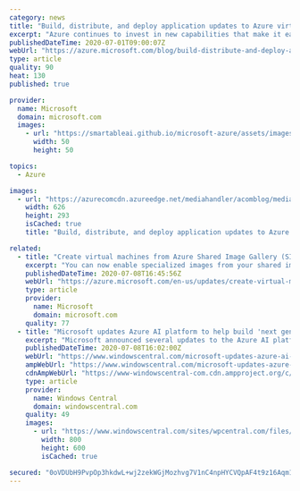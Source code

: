 ```yaml
---
category: news
title: "Build, distribute, and deploy application updates to Azure virtual machine scale sets"
excerpt: "Azure continues to invest in new capabilities that make it easier to build and distribute application updates across distributed cloud environments. "
publishedDateTime: 2020-07-01T09:00:07Z
webUrl: "https://azure.microsoft.com/blog/build-distribute-and-deploy-application-updates-to-azure-virtual-machine-scale-sets/"
type: article
quality: 90
heat: 130
published: true

provider:
  name: Microsoft
  domain: microsoft.com
  images:
    - url: "https://smartableai.github.io/microsoft-azure/assets/images/organizations/microsoft.com-50x50.jpg"
      width: 50
      height: 50

topics:
  - Azure

images:
  - url: "https://azurecomcdn.azureedge.net/mediahandler/acomblog/media/Default/blog/806e3cf2-c447-44e8-99b6-ab0cfee38544.png"
    width: 626
    height: 293
    isCached: true
    title: "Build, distribute, and deploy application updates to Azure virtual machine scale sets"

related:
  - title: "Create virtual machines from Azure Shared Image Gallery (SIG)"
    excerpt: "You can now enable specialized images from your shared image gallery (SIG) for lab users to create virtual machines."
    publishedDateTime: 2020-07-08T16:45:56Z
    webUrl: "https://azure.microsoft.com/en-us/updates/create-virtual-machines-from-azure-shared-image-gallery-sig/"
    type: article
    provider:
      name: Microsoft
      domain: microsoft.com
    quality: 77
  - title: "Microsoft updates Azure AI platform to help build 'next generation of AI applications'"
    excerpt: "Microsoft announced several updates to the Azure AI platform. The improvements make it easier for developers to create AI applications."
    publishedDateTime: 2020-07-08T16:02:00Z
    webUrl: "https://www.windowscentral.com/microsoft-updates-azure-ai-platform-help-build-next-generation-ai-applications"
    ampWebUrl: "https://www.windowscentral.com/microsoft-updates-azure-ai-platform-help-build-next-generation-ai-applications?amp"
    cdnAmpWebUrl: "https://www-windowscentral-com.cdn.ampproject.org/c/s/www.windowscentral.com/microsoft-updates-azure-ai-platform-help-build-next-generation-ai-applications?amp"
    type: article
    provider:
      name: Windows Central
      domain: windowscentral.com
    quality: 49
    images:
      - url: "https://www.windowscentral.com/sites/wpcentral.com/files/styles/large/public/field/image/2019/11/microsoft-logo-ignite-2019.jpg"
        width: 800
        height: 600
        isCached: true

secured: "0oVDUbH9PvpOp3hkdwL+wj2zekWGjMozhvg7V1nC4npHYCVQpAF4t9z16Aqm1avhj7sXS1ZBZs+4kJk+aajmfriwwlD3OfjCo6ixSJHUiWwtBZbvuHj192QZrFG3Sa9kuZuUmRJaOz/HK9eEBqmvpPcIM4NhOhnxRqeLLoMmorpWRBwmsWkf9vHq+Qh2hHpdHHvDWmdV3YuUTOvpx8Bf4RvzRf3sqp7NprmDZqdIBpuWGjfQSXtdyKtg+Y+DmU/Yfcmp5L3XCYL8gNaJU3co7OXWz+BMz+jCugspThOsEMvn+5JWsaHKInPzLse7lJ68taROYTOg5tDx1RTB1Emlew==;LOW0PgRl799jv8HexEuKhA=="
---
```


